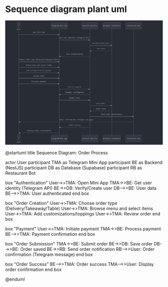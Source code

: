 # Sequence diagram plant uml

![carl](/assets/orders.png)

@startuml
title Sequence Diagram: Order Process

actor User
participant TMA as Telegram Mini App
participant BE as Backend (NestJS)
participant DB as Database (Supabase)
participant RB as Restaurant Bot

box "Authentication"
  User->>TMA: Open Mini App
  TMA->>BE: Get user identity (Telegram API)
  BE->>DB: Verify/Create user
  DB-->>BE: User data
  BE-->>TMA: User authenticated
end box

box "Order Creation"
  User->>TMA: Choose order type (Delivery/Takeaway/Table)
  User->>TMA: Browse menu and select items
  User->>TMA: Add customizations/toppings
  User->>TMA: Review order
end box

box "Payment"
  User->>TMA: Initiate payment
  TMA->>BE: Process payment
  BE-->>TMA: Payment confirmation
end box

box "Order Submission"
  TMA->>BE: Submit order
  BE->>DB: Save order
  DB-->>BE: Order saved
  BE->>RB: Send order notification
  RB-->>User: Order confirmation (Telegram message)
end box

box "Order Success"
  BE-->>TMA: Order success
  TMA-->>User: Display order confirmation
end box

@enduml